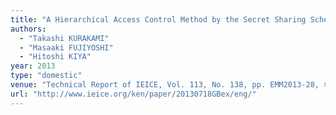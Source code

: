 ```yaml
---
title: "A Hierarchical Access Control Method by the Secret Sharing Scheme"
authors:
  - "Takashi KURAKAMI"
  - "Masaaki FUJIYOSHI"
  - "Hitoshi KIYA"
year: 2013
type: "domestic"
venue: "Technical Report of IEICE, Vol. 113, No. 138, pp. EMM2013-28, 札幌市白石区, 2013-07-18."
url: "http://www.ieice.org/ken/paper/20130718GBex/eng/"
---
```


